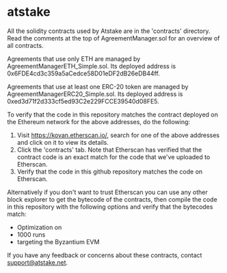 # atstake

All the solidity contracts used by Atstake are in the 'contracts' directory. Read the comments at the top of AgreementManager.sol for an overview of all contracts.

Agreements that use only ETH are managed by AgreementManagerETH_Simple.sol. Its deployed address is 0x6FDE4cd3c359a5aCedce58D01eDF2dB26eDB44ff.

Agreements that use at least one ERC-20 token are managed by AgreementManagerERC20_Simple.sol. Its deployed address is 0xed3d71f2d333cf5ed93C2e229FCCE39540d08FE5.

To verify that the code in this repository matches the contract deployed on the Ethereum network for the above addresses, do the following:

1. Visit https://kovan.etherscan.io/, search for one of the above addresses and click on it to view its details.
1. Click the 'contracts' tab. Note that Etherscan has verified that the contract code is an exact match for the code that we've uploaded to Etherscan.
1. Verify that the code in this github repository matches the code on Etherscan.

Alternatively if you don't want to trust Etherscan you can use any other block explorer to get the bytecode of the contracts, then compile the code in this repository with the following options and verify that the bytecodes match:
* Optimization on
* 1000 runs
* targeting the Byzantium EVM

If you have any feedback or concerns about these contracts, contact support@atstake.net.
